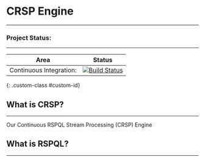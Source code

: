 # CRSP Engine
---

### Project Status:
---

| Area                    |                                                               Status                                                              |
|-------------------------|:---------------------------------------------------------------------------------------------------------------------------------:|
| Continuous Integration: | [![Build Status](https://travis-ci.org/FraserBrown/CRSP-Engine.svg?branch=master)](https://travis-ci.org/FraserBrown/CRSP-Engine) |
{: .custom-class #custom-id}

## What is CRSP?
---

Our Continuous RSPQL Stream Processing (CRSP) Engine 

## What is RSPQL?
---

